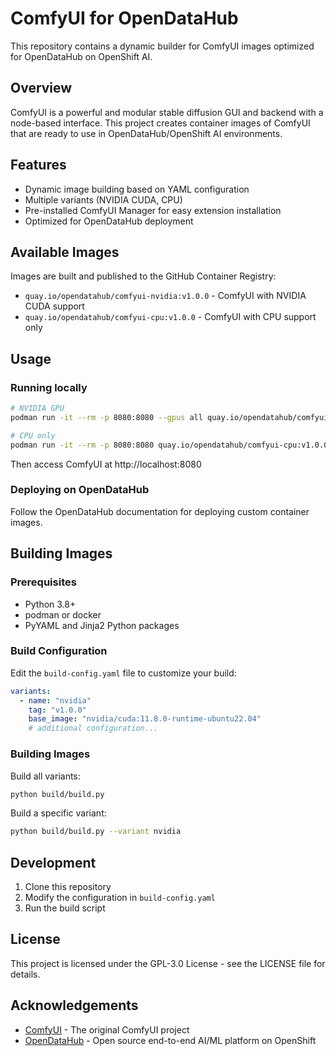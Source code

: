 # ComfyUI for OpenDataHub

This repository contains a dynamic builder for ComfyUI images optimized for OpenDataHub on OpenShift AI.

## Overview

ComfyUI is a powerful and modular stable diffusion GUI and backend with a node-based interface. This project creates container images of ComfyUI that are ready to use in OpenDataHub/OpenShift AI environments.

## Features

- Dynamic image building based on YAML configuration
- Multiple variants (NVIDIA CUDA, CPU)
- Pre-installed ComfyUI Manager for easy extension installation
- Optimized for OpenDataHub deployment

## Available Images

Images are built and published to the GitHub Container Registry:

- `quay.io/opendatahub/comfyui-nvidia:v1.0.0` - ComfyUI with NVIDIA CUDA support
- `quay.io/opendatahub/comfyui-cpu:v1.0.0` - ComfyUI with CPU support only

## Usage

### Running locally

```bash
# NVIDIA GPU
podman run -it --rm -p 8080:8080 --gpus all quay.io/opendatahub/comfyui-nvidia:v1.0.0

# CPU only
podman run -it --rm -p 8080:8080 quay.io/opendatahub/comfyui-cpu:v1.0.0
```

Then access ComfyUI at http://localhost:8080

### Deploying on OpenDataHub

Follow the OpenDataHub documentation for deploying custom container images.

## Building Images

### Prerequisites

- Python 3.8+
- podman or docker
- PyYAML and Jinja2 Python packages

### Build Configuration

Edit the `build-config.yaml` file to customize your build:

```yaml
variants:
  - name: "nvidia"
    tag: "v1.0.0"
    base_image: "nvidia/cuda:11.8.0-runtime-ubuntu22.04"
    # additional configuration...
```

### Building Images

Build all variants:

```bash
python build/build.py
```

Build a specific variant:

```bash
python build/build.py --variant nvidia
```

## Development

1. Clone this repository
2. Modify the configuration in `build-config.yaml`
3. Run the build script

## License

This project is licensed under the GPL-3.0 License - see the LICENSE file for details.

## Acknowledgements

- [ComfyUI](https://github.com/comfyanonymous/ComfyUI) - The original ComfyUI project
- [OpenDataHub](https://opendatahub.io/) - Open source end-to-end AI/ML platform on OpenShift